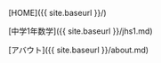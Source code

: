 [HOME]({{ site.baseurl }}/)

[中学1年数学]({{ site.baseurl }}/jhs1.md) 

[アバウト]({{ site.baseurl }}/about.md)